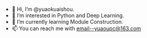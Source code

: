 - 👋 Hi, I’m @yuaokuaishou.
- 👀 I’m interested in Python and Deep Learning.
- 🌱 I’m currently learning Module Construction.
- 📫 You can reach me with email--yuaoupc@163.com

<!---
yuaokuaishou/yuaokuaishou is a ✨ special ✨ repository because its `README.md` (this file) appears on your GitHub profile.
You can click the Preview link to take a look at your changes.
--->
